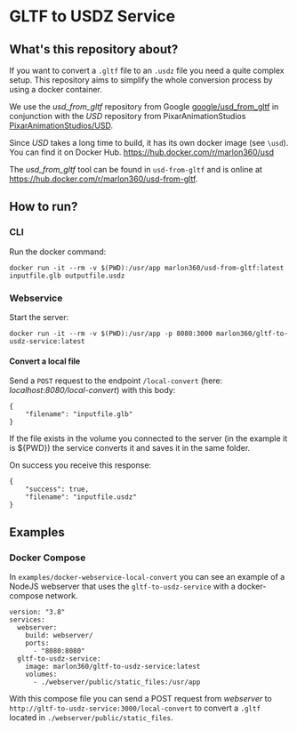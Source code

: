 # GLTF to USDZ Service

## What's this repository about?

If you want to convert a `.gltf` file to an `.usdz` file you need a quite complex setup. This repository aims to simplify the whole conversion process by using a docker container.

We use the *usd_from_gltf* repository from Google [google/usd_from_gltf](https://github.com/google/usd_from_gltf) in conjunction with the *USD* repository from PixarAnimationStudios [PixarAnimationStudios/USD](https://github.com/PixarAnimationStudios/USD).

Since *USD* takes a long time to build, it has its own docker image (see `\usd`). You can find it on Docker Hub. https://hub.docker.com/r/marlon360/usd

The *usd_from_gltf* tool can be found in `usd-from-gltf` and is online at https://hub.docker.com/r/marlon360/usd-from-gltf.


## How to run?

### CLI

Run the docker command:

`docker run -it --rm -v $(PWD):/usr/app marlon360/usd-from-gltf:latest inputfile.glb outputfile.usdz`

### Webservice

Start the server:

`docker run -it --rm -v $(PWD):/usr/app -p 8080:3000 marlon360/gltf-to-usdz-service:latest`

#### Convert a local file

Send a `POST` request to the endpoint `/local-convert` (here: *localhost:8080/local-convert*) with this body:

```
{
    "filename": "inputfile.glb"
}
```

If the file exists in the volume you connected to the server (in the example it is ${PWD}) the service converts it and saves it in the same folder.

On success you receive this response:

```
{
    "success": true,
    "filename": "inputfile.usdz"
}
```

## Examples

### Docker Compose

In `examples/docker-webservice-local-convert` you can see an example of a NodeJS webserver that uses the `gltf-to-usdz-service` with a docker-compose network.

```
version: "3.8"
services:
  webserver:
    build: webserver/
    ports:
      - "8080:8080"
  gltf-to-usdz-service:
    image: marlon360/gltf-to-usdz-service:latest
    volumes:
      - ./webserver/public/static_files:/usr/app
```

With this compose file you can send a POST request from *webserver* to `http://gltf-to-usdz-service:3000/local-convert` to convert a `.gltf` located in `./webserver/public/static_files`.